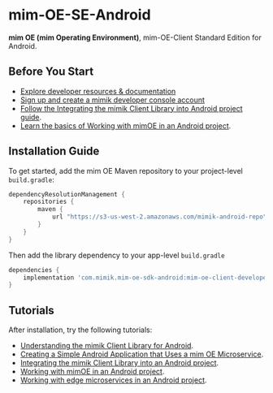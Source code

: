 
# mim-OE-SE-Android

**mim OE (mim Operating Environment)**, mim-OE-Client Standard Edition for Android.

## Before You Start

- [Explore developer resources & documentation](https://developer.mimik.com)
- [Sign up and create a mimik developer console account](https://developer.mimik.com/console/create_account)
- [Follow the Integrating the mimik Client Library into Android project guide](https://devdocs.mimik.com/tutorials/01-submenu/03-submenu/02-index).
- [Learn the basics of Working with mimOE in an Android project](https://devdocs.mimik.com/key-concepts/11-index).


## Installation Guide

To get started, add the mim OE Maven repository to your project-level `build.gradle`:


```gradle
dependencyResolutionManagement {
    repositories {
        maven {
            url "https://s3-us-west-2.amazonaws.com/mimik-android-repo"
        }
    }
}
```

Then add the library dependency to your app-level `build.gradle`

```gradle
dependencies {
    implementation 'com.mimik.mim-oe-sdk-android:mim-oe-client-developer:3.13.1'
}
```

<!-- ## Documentation -->

<!-- `EdgeCore/EdgeClient` API reference documentation can be found  [here](https://mimikgit.github.io/cocoapod-EdgeCore/documentation/edgecore/edgeclient).

`EdgeEngineClient` platform protocol API reference documentation is [here](https://mimikgit.github.io/cocoapod-EdgeCore/documentation/edgecore/edgeengineclient).

`EdgeService` API references are available [here](https://mimikgit.github.io/cocoapod-EdgeService/documentation/edgeservice/). -->

## Tutorials

After installation, try the following tutorials:

- [Understanding the mimik Client Library for Android](https://devdocs.mimik.com/key-concepts/11-index).
- [Creating a Simple Android Application that Uses a mim OE Microservice](https://devdocs.mimik.com/tutorials/01-submenu/03-submenu/01-index).
- [Integrating the mimik Client Library into an Android project](https://devdocs.mimik.com/tutorials/01-submenu/03-submenu/02-index).
- [Working with mimOE in an Android project](https://devdocs.mimik.com/tutorials/01-submenu/03-submenu/03-index).
- [Working with edge microservices in an Android project](https://devdocs.mimik.com/tutorials/01-submenu/03-submenu/04-index).
